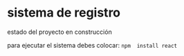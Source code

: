 <h1>sistema de registro</h1>

estado del proyecto en construcción

para ejecutar el sistema debes colocar:
```npm  install react ```
<sistema de registro dos>
